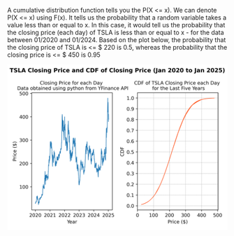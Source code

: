 A cumulative distribution function tells you the P(X <= x).
We can denote P(X <= x) using F(x). It tells us the probability that a random variable takes a value less than or equal to x.
In this case, it would tell us the probability that the closing price (each day) of TSLA is less than or equal to x - for the data between 01/2020 and 01/2024.
Based on the plot below, the probability that the closing price of TSLA is <= $ 220 is 0.5, whereas the probability that the closing price is <= $ 450 is 0.95

![image alt](https://github.com/adeadcatbounce/CDF/blob/0b9995839617c450bb7dd6ca9213badaa04c019a/Output_Plot3.png)
